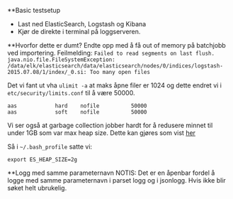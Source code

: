**Basic testsetup

* Last ned ElasticSearch, Logstash og Kibana
* Kjør de direkte i terminal på loggserveren.

**Hvorfor dette er dumt?
Endte opp med å få out of memory på batchjobb ved importering. Feilmelding: 
```Failed to read segments on last flush. java.nio.file.FileSystemException: /data/elk/elasticsearch/data/elasticsearch/nodes/0/indices/logstash-2015.07.08/1/index/_0.si: Too many open files```

Det vi fant ut vha `ulimit -a` at maks åpne filer er 1024 og dette endret vi i `etc/security/limits.conf` til å være 50000.
```
aas            hard    nofile          50000
aas            soft    nofile          50000
```

Vi ser også at garbage collection jobber hardt for å redusere minnet til under 1GB som var max heap size. Dette kan gjøres som vist [her](https://www.elastic.co/guide/en/elasticsearch/guide/current/heap-sizing.html)

Så i `~/.bash_profile` satte vi:
```
export ES_HEAP_SIZE=2g
```

**Logg med samme parameternavn
NOTIS: Det er en åpenbar fordel å logge med samme parameternavn i parset logg og i jsonlogg. Hvis ikke blir søket helt ubrukelig.

